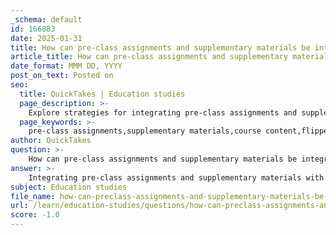 ```yaml
---
_schema: default
id: 166883
date: 2025-01-31
title: How can pre-class assignments and supplementary materials be integrated with course content to enhance learning?
article_title: How can pre-class assignments and supplementary materials be integrated with course content to enhance learning?
date_format: MMM DD, YYYY
post_on_text: Posted on
seo:
  title: QuickTakes | Education studies
  page_description: >-
    Explore strategies for integrating pre-class assignments and supplementary materials with course content to enhance student engagement and learning.
  page_keywords: >-
    pre-class assignments,supplementary materials,course content,flipped classroom model,active learning,interactive tools,student engagement,progress monitoring,emotional engagement
author: QuickTakes
question: >-
    How can pre-class assignments and supplementary materials be integrated with course content to enhance learning?
answer: >-
    Integrating pre-class assignments and supplementary materials with course content can significantly enhance learning by fostering a more engaged and prepared student body. Here are several strategies to achieve this integration effectively:\n\n1. **Flipped Classroom Model**: Utilizing platforms like Codon Learning, instructors can assign pre-class readings and interactive questions that students complete before attending class. This approach allows students to familiarize themselves with the material, enabling deeper discussions and active participation during class time. The flipped classroom model encourages students to take responsibility for their learning, which can lead to improved retention and understanding of complex topics.\n\n2. **Active Learning Strategies**: Incorporating active learning techniques, such as group discussions and problem-solving exercises, during class can be enhanced by pre-class assignments. For example, students could be assigned to read a scientific article or complete a data analysis task before class. In-class time can then be dedicated to discussing the article's implications or working collaboratively on the data analysis, reinforcing the concepts learned through the pre-class materials.\n\n3. **Use of Interactive Tools**: Tools like iClicker can be integrated with pre-class assignments to gauge student understanding and engagement. For instance, after completing a pre-class reading, students can participate in polls or quizzes during class that assess their comprehension. This immediate feedback allows instructors to adjust their teaching strategies based on student performance and understanding.\n\n4. **Supplementary Materials**: Providing access to supplementary materials through platforms like D2L can support students in their pre-class preparation. These materials may include study guides, video lectures, or additional readings that reinforce the main course content. By encouraging students to explore these resources before class, instructors can create a more informed and engaged learning environment.\n\n5. **Progress Monitoring**: Regularly assessing students' understanding through reflective essays or quizzes based on pre-class assignments can help instructors identify areas where students may struggle. This feedback loop allows for timely interventions and adjustments to course content, ensuring that students are adequately prepared for more complex topics.\n\n6. **Emotional Engagement**: Incorporating emotionally resonant materials, such as case studies or real-world applications, in pre-class assignments can enhance students' connection to the content. When students see the relevance of what they are learning, they are more likely to engage deeply with the material, both in their pre-class preparation and during in-class discussions.\n\nBy thoughtfully integrating pre-class assignments and supplementary materials with course content, educators can create a more dynamic and effective learning experience that promotes student engagement, critical thinking, and a deeper understanding of the subject matter.
subject: Education studies
file_name: how-can-preclass-assignments-and-supplementary-materials-be-integrated-with-course-content-to-enhance-learning.md
url: /learn/education-studies/questions/how-can-preclass-assignments-and-supplementary-materials-be-integrated-with-course-content-to-enhance-learning
score: -1.0
---
```


&nbsp;